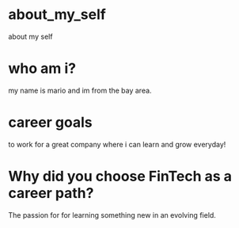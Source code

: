 # about_my_self
about my self

# who am i?
my name is mario and im from the bay area.
# career goals
to work for a great company where i can learn and grow everyday!
# Why did you choose FinTech as a career path?
The passion for for learning something new in an evolving field.


